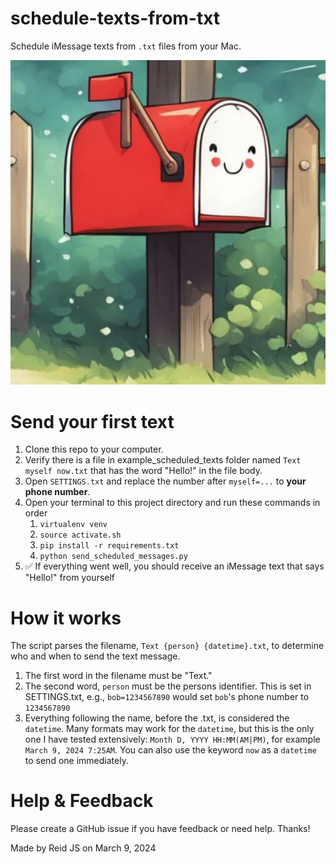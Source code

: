 # schedule-texts-from-txt
Schedule iMessage texts from `.txt` files from your Mac.

![a cute smiling mailbox](./mailbox.png)

# Send your first text
1. Clone this repo to your computer.
3. Verify there is a file in example_scheduled_texts folder named `Text myself now.txt` that has the word "Hello!" in the file body.
4. Open `SETTINGS.txt` and replace the number after `myself=...` to **your phone number**.
5. Open your terminal to this project directory and run these commands in order
   1. `virtualenv venv`
   2. `source activate.sh` 
   3. `pip install -r requirements.txt`
   4. `python send_scheduled_messages.py`
6. ✅ If everything went well, you should receive an iMessage text that says "Hello!" from yourself 

# How it works
The script parses the filename, `Text {person} {datetime}.txt`, to determine who and when to send the text message. 
1. The first word in the filename must be "Text." 
2. The second word, `person` must be the persons identifier. This is set in SETTINGS.txt, e.g., `bob=1234567890` would set `bob`'s phone number to `1234567890`
3. Everything following the name, before the .txt, is considered the `datetime`. Many formats may work for the `datetime`, but this is the only one I have tested extensively: `Month D, YYYY HH:MM(AM|PM)`, for example `March 9, 2024 7:25AM`. You can also use the keyword `now` as a `datetime` to send one immediately.

# Help & Feedback
Please create a GitHub issue if you have feedback or need help. Thanks! 

Made by Reid JS on March 9, 2024
